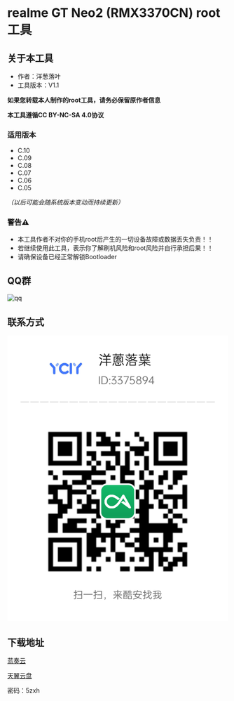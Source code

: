 # realme GT Neo2 (RMX3370CN) root工具

## 关于本工具
- 作者：洋葱落叶
- 工具版本：V1.1

**如果您转载本人制作的root工具，请务必保留原作者信息**

**本工具遵循CC BY-NC-SA 4.0协议**

### 适用版本
- C.10
- C.09
- C.08
- C.07
- C.06
- C.05

*（以后可能会随系统版本变动而持续更新）*

### 警告⚠️
- 本工具作者不对你的手机root后产生的一切设备故障或数据丢失负责！！
- 若继续使用此工具，表示你了解刷机风险和root风险并自行承担后果！！
- 请确保设备已经正常解锁Bootloader

## QQ群
![qq](realme_ycly.png)

## 联系方式
![coolapk_ycly](coolapk.png)

## 下载地址
[蓝奏云](https://ycly.lanzouw.com/iiJOi0dbf3zi)

[天翼云盘](https://cloud.189.cn/t/bIRjEbEjQ73a)

密码：5zxh
